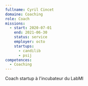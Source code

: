 ```yaml
---
fullname: Cyril Cincet
domaine: Coaching
role: Coach
missions:
  - start: 2020-07-01
    end: 2021-06-30
    status: service
    employer: octo
    startups:
      - candilib
      - psij
competences:
  - Coaching
---
```

Coach startup à l'incubateur du LabMI